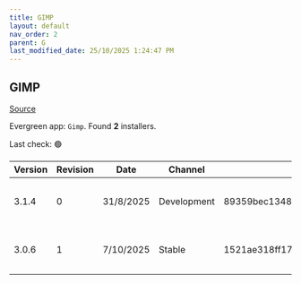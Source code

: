 ```yaml
---
title: GIMP
layout: default
nav_order: 2
parent: G
last_modified_date: 25/10/2025 1:24:47 PM
---
```


## GIMP

[Source](https://www.gimp.org/)

Evergreen app: `Gimp`. Found **2** installers.

Last check: 🟢

| Version | Revision | Date      | Channel     | Sha256                                                           | URI                                                                                                                                                        |
| ------- | -------- | --------- | ----------- | ---------------------------------------------------------------- | ---------------------------------------------------------------------------------------------------------------------------------------------------------- |
| 3.1.4   | 0        | 31/8/2025 | Development | 89359bec1348bc19729c25b52f08111dd97b32a8c9e8b51aa117a84a76ac4476 | [https://southfront.mm.fcix.net/gimp/gimp/v3.1/windows/gimp-3.1.4-setup.exe](https://southfront.mm.fcix.net/gimp/gimp/v3.1/windows/gimp-3.1.4-setup.exe)   |
| 3.0.6   | 1        | 7/10/2025 | Stable      | 1521ae318ff176d3d428279d52ff5abdf328ddf8644b48de75684e55e1057167 | [https://paducahix.mm.fcix.net/gimp/gimp/v3.0/windows/gimp-3.0.6-setup-1.exe](https://paducahix.mm.fcix.net/gimp/gimp/v3.0/windows/gimp-3.0.6-setup-1.exe) |

